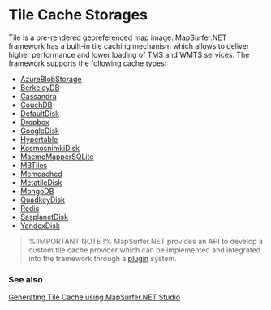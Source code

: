 # Tile Cache Storages

Tile is a pre-rendered georeferenced map image. MapSurfer.NET framework has a built-in tile caching mechanism which allows to deliver higher performance and lower loading of TMS and WMTS services. The framework supports the following cache types:

- [AzureBlobStorage](usermanual/tile_caching/azurestorage.md)
- [BerkeleyDB](usermanual/tile_caching/berkeleydb.md)
- [Cassandra](usermanual/tile_caching/cassandra.md)
- [CouchDB](usermanual/tile_caching/couchdb.md)
- [DefaultDisk](usermanual/tile_caching/defaultdisk.md)
- [Dropbox](usermanual/tile_caching/dropbox.md)
- [GoogleDisk](usermanual/tile_caching/googledisk.md)
- [Hypertable](usermanual/tile_caching/hypertable.md)
- [KosmosnimkiDisk](usermanual/tile_caching/kosmosnimkidisk.md)
- [MaemoMapperSQLite](usermanual/tile_caching/maemomappersqlite.md)
- [MBTiles](usermanual/tile_caching/mbtiles.md)
- [Memcached](usermanual/tile_caching/memcached.md)
- [MetatileDisk](usermanual/tile_caching/metatiledisk.md)
- [MongoDB](usermanual/tile_caching/mongodb.md)
- [QuadkeyDisk](usermanual/tile_caching/quadkeydisk.md)
- [Redis](usermanual/tile_caching/redis.md)
- [SasplanetDisk](usermanual/tile_caching/sasplanetdisk.md)
- [YandexDisk](usermanual/tile_caching/yandexdisk.md)


> %!IMPORTANT NOTE !% MapSurfer.NET provides an API to develop a custom tile cache provider which can be implemented and integrated into the framework through a [plugin](/devmanual/plugins/index.md) system.


### See also

[Generating Tile Cache using MapSurfer.NET Studio](/usermanual/tools/msnstudio/export-tile-cache.md)
